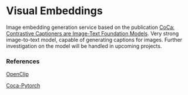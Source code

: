# Visual Embeddings
Image embedding generation service based on the publication [CoCa: Contrastive Captioners are Image-Text
Foundation Models](https://arxiv.org/pdf/2205.01917.pdf).
Very strong image-to-text model, capable of generating captions for images. Further investigation on the model will be handled in upcoming projects. 
### References
[OpenClip](https://github.com/mlfoundations/open_clip/tree/main)

[Coca-Pytorch](https://github.com/lucidrains/CoCa-pytorch)


